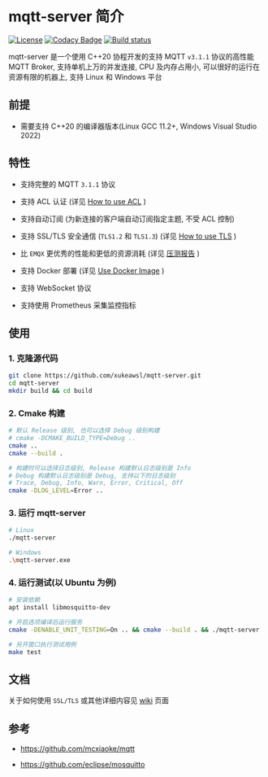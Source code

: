 # mqtt-server 简介
[![License](https://img.shields.io/npm/l/mithril.svg)](https://github.com/xukeawsl/mqtt-server/blob/master/LICENSE)
[![Codacy Badge](https://app.codacy.com/project/badge/Grade/af9c4bb5e8ec479d9c4e2c76ba2ad6e2)](https://app.codacy.com/gh/xukeawsl/mqtt-server/dashboard?utm_source=gh&utm_medium=referral&utm_content=&utm_campaign=Badge_grade)
[![Build status](https://ci.appveyor.com/api/projects/status/kw4kntnok7iab55b?svg=true)](https://ci.appveyor.com/project/xukeawsl/mqtt-server)

mqtt-server 是一个使用 C++20 协程开发的支持 MQTT `v3.1.1` 协议的高性能 MQTT Broker,
支持单机上万的并发连接, CPU 及内存占用小, 可以很好的运行在资源有限的机器上,
支持 Linux 和 Windows 平台

## 前提

* 需要支持 C++20 的编译器版本(Linux GCC 11.2+, Windows Visual Studio 2022)

## 特性

* 支持完整的 MQTT `3.1.1` 协议

* 支持 ACL 认证 (详见 [How to use ACL](https://github.com/xukeawsl/mqtt-server/wiki/4.How-to-use-ACL) )

* 支持自动订阅 (为新连接的客户端自动订阅指定主题, 不受 ACL 控制)

* 支持 SSL/TLS 安全通信 (`TLS1.2` 和 `TLS1.3`) (详见 [How to use TLS](https://github.com/xukeawsl/mqtt-server/wiki/2.How-to-use-TLS) )

* 比 `EMQX` 更优秀的性能和更低的资源消耗 (详见 [压测报告](https://github.com/xukeawsl/mqtt-server/tree/master/bench) )

* 支持 Docker 部署 (详见 [Use Docker Image](https://github.com/xukeawsl/mqtt-server/wiki/3.Use-Docker-Image) )

* 支持 WebSocket 协议

* 支持使用 Prometheus 采集监控指标

## 使用

### 1. 克隆源代码
```bash
git clone https://github.com/xukeawsl/mqtt-server.git
cd mqtt-server
mkdir build && cd build
```

### 2. Cmake 构建

```bash
# 默认 Release 级别, 也可以选择 Debug 级别构建
# cmake -DCMAKE_BUILD_TYPE=Debug ..
cmake ..
cmake --build .

# 构建时可以选择日志级别, Release 构建默认日志级别是 Info
# Debug 构建默认日志级别是 Debug, 支持以下的日志级别
# Trace, Debug, Info, Warn, Error, Critical, Off
cmake -DLOG_LEVEL=Error ..
```

### 3. 运行 mqtt-server
```bash
# Linux
./mqtt-server

# Windows
.\mqtt-server.exe
```

### 4. 运行测试(以 Ubuntu 为例)
```bash
# 安装依赖
apt install libmosquitto-dev

# 开启选项编译后运行服务
cmake -DENABLE_UNIT_TESTING=On .. && cmake --build . && ./mqtt-server

# 另开窗口执行测试用例
make test
```

## 文档

关于如何使用 `SSL/TLS` 或其他详细内容见 [wiki](https://github.com/xukeawsl/mqtt-server/wiki) 页面

## 参考

* https://github.com/mcxiaoke/mqtt

* https://github.com/eclipse/mosquitto